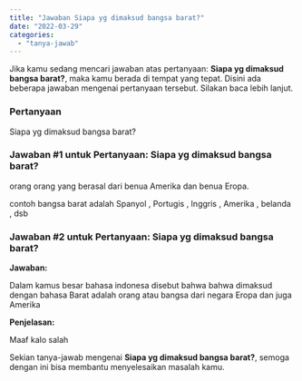 ```yaml
---
title: "Jawaban Siapa yg dimaksud bangsa barat?"
date: "2022-03-29"
categories: 
  - "tanya-jawab"
---
```


Jika kamu sedang mencari jawaban atas pertanyaan: **Siapa yg dimaksud bangsa barat?**, maka kamu berada di tempat yang tepat. Disini ada beberapa jawaban mengenai pertanyaan tersebut. Silakan baca lebih lanjut.

### Pertanyaan

Siapa yg dimaksud bangsa barat?

### Jawaban #1 untuk Pertanyaan: Siapa yg dimaksud bangsa barat?

orang orang yang berasal dari benua Amerika dan benua Eropa.

contoh bangsa barat adalah Spanyol , Portugis , Inggris , Amerika , belanda , dsb

### Jawaban #2 untuk Pertanyaan: Siapa yg dimaksud bangsa barat?

**Jawaban:**

Dalam kamus besar bahasa indonesa disebut bahwa bahwa dimaksud dengan bahasa Barat adalah orang atau bangsa dari negara Eropa dan juga Amerika

**Penjelasan:**

Maaf kalo salah

Sekian tanya-jawab mengenai **Siapa yg dimaksud bangsa barat?**, semoga dengan ini bisa membantu menyelesaikan masalah kamu.
